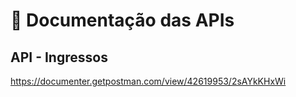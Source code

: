 # 🚀 Documentação das APIs

## API - Ingressos
https://documenter.getpostman.com/view/42619953/2sAYkKHxWi